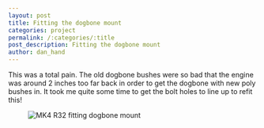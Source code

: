 ```yaml
---
layout: post
title: Fitting the dogbone mount 
categories: project 
permalink: /:categories/:title
post_description: Fitting the dogbone mount 
author: dan_hand
---
```


This was a total pain. The old dogbone bushes were so bad that the engine was around 2 inches too far back in order to get the dogbone with new poly bushes in. It took me quite some time to get the bolt holes to line up to refit this!

<figure class="full-img"><img src="/assets/images/fitting-dogbone-mount-1.jpeg" alt="MK4 R32 fitting dogbone mount"></figure>

